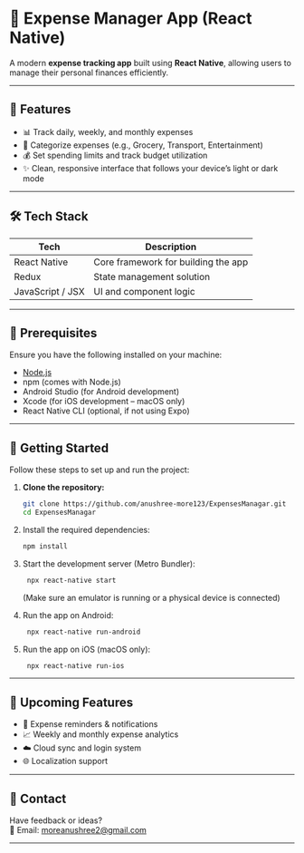# 💸 Expense Manager App (React Native)

A modern **expense tracking app** built using **React Native**, allowing users to manage their personal finances efficiently.

---

## 📱 Features

- 📊 Track daily, weekly, and monthly expenses
- 🧾 Categorize expenses (e.g., Grocery, Transport, Entertainment)
- 💰 Set spending limits and track budget utilization
- ✨ Clean, responsive interface that follows your device’s light or dark mode

---

## 🛠️ Tech Stack

| Tech             | Description                         |
| ---------------- | ----------------------------------- |
| React Native     | Core framework for building the app |
| Redux            | State management solution           |
| JavaScript / JSX | UI and component logic              |

---

## 🔧 Prerequisites

Ensure you have the following installed on your machine:

- [Node.js](https://nodejs.org/)
- npm (comes with Node.js)
- Android Studio (for Android development)
- Xcode (for iOS development – macOS only)
- React Native CLI (optional, if not using Expo)

---

## 🚀 Getting Started

Follow these steps to set up and run the project:

1. **Clone the repository:**

   ```bash
   git clone https://github.com/anushree-more123/ExpensesManagar.git
   cd ExpensesManagar

   ```

2. Install the required dependencies:

   ```bash
   npm install

   ```

3. Start the development server (Metro Bundler):

   ```bash
    npx react-native start
   ```

   (Make sure an emulator is running or a physical device is connected)

4. Run the app on Android:

   ```bash
    npx react-native run-android
   ```

5. Run the app on iOS (macOS only):
   ```bash
    npx react-native run-ios
   ```

---

## 🔐 Upcoming Features

- 🔔 Expense reminders & notifications
- 📈 Weekly and monthly expense analytics
- ☁️ Cloud sync and login system
- 🌐 Localization support

---

## 📧 Contact

Have feedback or ideas?  
📩 Email: moreanushree2@gmail.com

---
